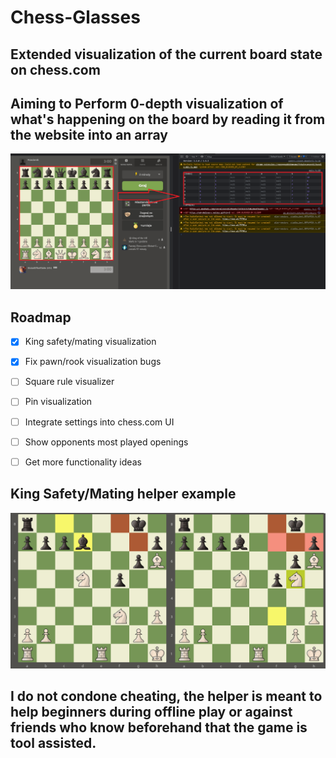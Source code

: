 # Chess-Glasses
## Extended visualization of the current board state on chess.com 

## Aiming to Perform 0-depth visualization of what's happening on the board by reading it from the website into an array
![alt text](https://github.com/mikolajwirkijowski97/chess-glasses/blob/master/icons/BoardSave.png)

## Roadmap
 * [x] King safety/mating visualization
 * [x] Fix pawn/rook visualization bugs
 * [ ] Square rule visualizer
 * [ ] Pin visualization
 * [ ] Integrate settings into chess.com UI
 * [ ] Show opponents most played openings
 * [ ] Get more functionality ideas


## King Safety/Mating helper example
![helper example 1](https://github.com/mikolajwirkijowski97/chess-glasses/blob/master/icons/BoardSave2.png)
## I do not condone cheating, the helper is meant to help beginners during offline play or against friends who know beforehand that the game is tool assisted.
